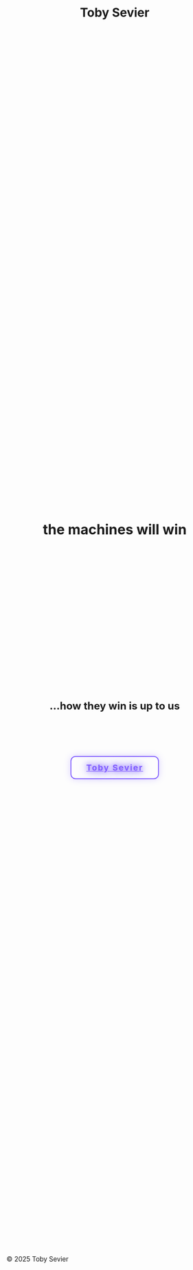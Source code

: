 <header>
  <h1>Toby Sevier</h1>
</header>
<main style="display: flex; flex-direction: column; align-items: center; justify-content: center; min-height: 70vh;">
  <!-- Top text (above circle-frame) -->
  <p style="margin-top: 2rem; font-size: 2rem; color: var(--accent2); text-align: center; font-family: 'Montserrat', 'Inter', 'Segoe UI', Arial, sans-serif; text-shadow: 0 0 8px var(--accent2); font-weight: bold;">the machines will win</p>

  <!-- Circle-frame -->
  <div style="width: 240px; height: 240px; border-radius: 50%; background: linear-gradient(135deg, var(--accent), var(--accent2)); display: flex; align-items: center; justify-content: center; box-shadow: var(--shadow); margin: 2.5rem 0 2.5rem 0;">
    <!-- You can put content here if needed, or leave empty for just the circle -->
  </div>

  <!-- Bottom text (below circle-frame) -->
  <p style="font-size: 1.5rem; color: var(--accent2); text-align: center; font-family: 'Montserrat', 'Inter', 'Segoe UI', Arial, sans-serif; text-shadow: 0 0 8px var(--accent2); font-weight: bold;">...how they win is up to us</p>

  <!-- Connect button -->
  <a href="mailto:toby@example.com" title="Toby Sevier" style="display: block; margin: 4rem auto 0 auto; padding: 0.8rem 2.2rem; border-radius: 12px; border: 2.5px solid #7f5cff; color: #7f5cff; background: none; font-size: 1.2rem; font-family: 'Montserrat', 'Inter', 'Segoe UI', Arial, sans-serif; font-weight: bold; letter-spacing: 2px; text-align: center; text-shadow: 0 0 12px #7f5cff, 0 0 24px #7f5cff; box-shadow: 0 0 16px #7f5cff44; transition: box-shadow 0.2s, color 0.2s;">Toby Sevier</a>
</main>
<footer>
  <p style="color: var(--text-secondary); font-size: 0.95rem;">&copy; 2025 Toby Sevier</p>
</footer>